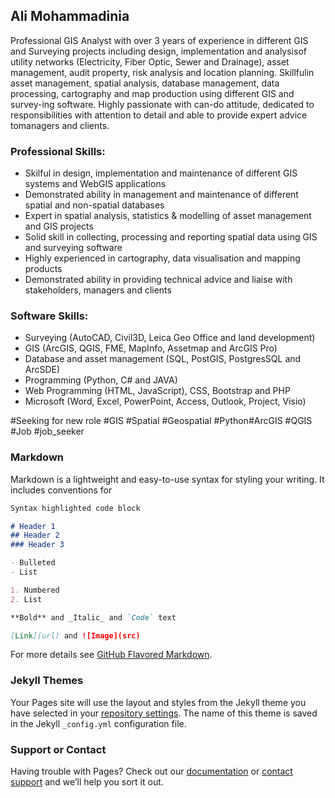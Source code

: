 ## Ali Mohammadinia

Professional GIS Analyst with over 3 years of experience in different GIS and Surveying projects including design, implementation and analysisof utility networks (Electricity, Fiber Optic, Sewer and Drainage), asset management, audit property, risk analysis and location planning. Skillfulin asset management, spatial analysis, database management, data processing, cartography and map production using different GIS and survey-ing software. Highly passionate with can-do attitude, dedicated to responsibilities with attention to detail and able to provide expert advice tomanagers and clients.

### Professional Skills:
- Skilful in design, implementation and maintenance of different GIS systems and WebGIS applications
- Demonstrated ability in management and maintenance of different spatial and non-spatial databases
- Expert in spatial analysis, statistics & modelling of asset management and GIS projects
- Solid skill in collecting, processing and reporting spatial data using GIS and surveying software
- Highly experienced in cartography, data visualisation and mapping products
- Demonstrated ability in providing technical advice and liaise with stakeholders, managers and clients

### Software Skills:
- Surveying (AutoCAD, Civil3D, Leica Geo Office and land development)
- GIS (ArcGIS, QGIS, FME, MapInfo, Assetmap and ArcGIS Pro)
- Database and asset management (SQL, PostGIS, PostgresSQL and ArcSDE)
- Programming (Python, C# and JAVA)
- Web Programming (HTML, JavaScript), CSS, Bootstrap and PHP
- Microsoft (Word, Excel, PowerPoint, Access, Outlook, Project, Visio)

#Seeking for new role
#GIS #Spatial #Geospatial #Python#ArcGIS #QGIS #Job #job_seeker 

### Markdown

Markdown is a lightweight and easy-to-use syntax for styling your writing. It includes conventions for

```markdown
Syntax highlighted code block

# Header 1
## Header 2
### Header 3

- Bulleted
- List

1. Numbered
2. List

**Bold** and _Italic_ and `Code` text

[Link](url) and ![Image](src)
```

For more details see [GitHub Flavored Markdown](https://guides.github.com/features/mastering-markdown/).

### Jekyll Themes

Your Pages site will use the layout and styles from the Jekyll theme you have selected in your [repository settings](https://github.com/AliMohammadinia/ali.mohammadinia.github.io/settings). The name of this theme is saved in the Jekyll `_config.yml` configuration file.

### Support or Contact

Having trouble with Pages? Check out our [documentation](https://docs.github.com/categories/github-pages-basics/) or [contact support](https://github.com/contact) and we’ll help you sort it out.
